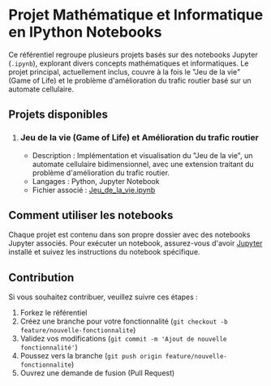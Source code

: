 # Projet Mathématique et Informatique en IPython Notebooks

Ce référentiel regroupe plusieurs projets basés sur des notebooks Jupyter (`.ipynb`), explorant divers concepts mathématiques et informatiques. Le projet principal, actuellement inclus, couvre à la fois le "Jeu de la vie" (Game of Life) et le problème d'amélioration du trafic routier basé sur un automate cellulaire.

## Projets disponibles

1. ### Jeu de la vie (Game of Life) et Amélioration du trafic routier
   - Description : Implémentation et visualisation du "Jeu de la vie", un automate cellulaire bidimensionnel, avec une extension traitant du problème d'amélioration du trafic routier.
   - Langages : Python, Jupyter Notebook
   - Fichier associé : [Jeu_de_la_vie.ipynb](/jeu-de-la-vie.ipynb)

## Comment utiliser les notebooks

Chaque projet est contenu dans son propre dossier avec des notebooks Jupyter associés. Pour exécuter un notebook, assurez-vous d'avoir [Jupyter](https://jupyter.org/) installé et suivez les instructions du notebook spécifique.

## Contribution

Si vous souhaitez contribuer, veuillez suivre ces étapes :
1. Forkez le référentiel
2. Créez une branche pour votre fonctionnalité (`git checkout -b feature/nouvelle-fonctionnalite`)
3. Validez vos modifications (`git commit -m 'Ajout de nouvelle fonctionnalité'`)
4. Poussez vers la branche (`git push origin feature/nouvelle-fonctionnalite`)
5. Ouvrez une demande de fusion (Pull Request)
